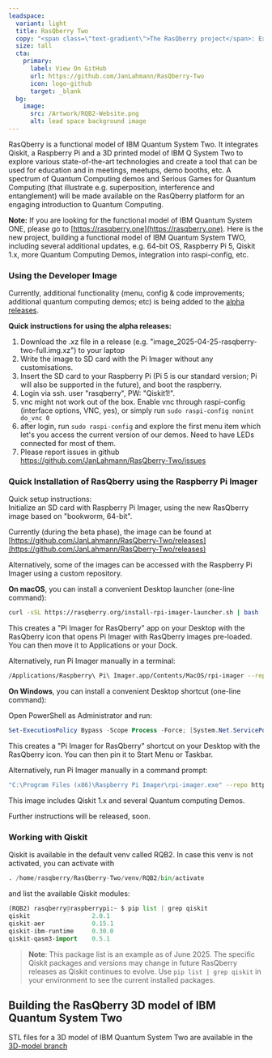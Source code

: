 ```yaml
---
leadspace:
  variant: light
  title: RasQberry Two
  copy: "<span class=\"text-gradient\">The RasQberry project</span>: Exploring Quantum Computing and Qiskit with a Raspberry Pi and a 3D Printer - or:  <span class=\"text-gradient\">Building a Functional Model of a Quantum Computer at Home</span>"
  size: tall
  cta:
    primary:
      label: View On GitHub
      url: https://github.com/JanLahmann/RasQberry-Two
      icon: logo-github
      target: _blank
  bg:
    image:
      src: /Artwork/RQB2-Website.png
      alt: lead space background image
---
```


RasQberry is a functional model of IBM Quantum System Two. It integrates Qiskit, a Raspberry Pi and a 3D printed model of IBM Q System Two to explore various state-of-the-art technologies and create a tool that can be used for education and in meetings, meetups, demo booths, etc. A spectrum of Quantum Computing demos and Serious Games for Quantum Computing (that illustrate e.g. superposition, interference and entanglement) will be made available on the RasQberry platform for an engaging introduction to Quantum Computing.

**Note:** If you are looking for the functional model of IBM Quantum System ONE, please go to [https://rasqberry.one](https://rasqberry.one). Here is the new project, building a functional model of IBM Quantum System TWO, including several additional updates, e.g. 64-bit OS, Raspberry Pi 5, Qiskit 1.x, more Quantum Computing Demos, integration into raspi-config, etc.

### Using the Developer Image

Currently, additional functionality (menu, config & code improvements; additional quantum computing demos; etc) is being added to the [alpha releases](https://github.com/JanLahmann/RasQberry-Two/releases).

**Quick instructions for using the alpha releases:**

1. Download the .xz file in a release (e.g. "image_2025-04-25-rasqberry-two-full.img.xz") to your laptop
1. Write the image to SD card  with the Pi Imager without any customisations.
1. Insert the SD card to your Raspberry Pi (Pi 5 is our standard version; Pi will also be supported in the future), and boot the raspberry.
1. Login via ssh. user "rasqberry", PW: "Qiskit1!".
2. vnc might not work out of the box. Enable vnc through raspi-config (interface options, VNC, yes), or simply run `sudo raspi-config nonint do_vnc 0`
1. after login, run `sudo raspi-config` and explore the first menu item which let's you access the current version of our demos. Need to have LEDs connected for most of them.
1. Please report issues in github https://github.com/JanLahmann/RasQberry-Two/issues


### Quick Installation of RasQberry using the Raspberry Pi Imager

Quick setup instructions:<br/>
Initialize an SD card with Raspberry Pi Imager, using the new RasQberry image based on "bookworm, 64-bit".

Currently (during the beta phase), the image can be found at [https://github.com/JanLahmann/RasQberry-Two/releases](https://github.com/JanLahmann/RasQberry-Two/releases)

Alternatively, some of the images can be accessed with the Raspberry Pi Imager using a custom repository.

**On macOS**, you can install a convenient Desktop launcher (one-line command):

```bash
curl -sSL https://rasqberry.org/install-rpi-imager-launcher.sh | bash
```

This creates a "Pi Imager for RasQberry" app on your Desktop with the RasQberry icon that opens Pi Imager with RasQberry images pre-loaded. You can then move it to Applications or your Dock.

Alternatively, run Pi Imager manually in a terminal:

```bash
/Applications/Raspberry\ Pi\ Imager.app/Contents/MacOS/rpi-imager --repo https://RasQberry.org/RQB-images.json
```

**On Windows**, you can install a convenient Desktop shortcut (one-line command):

Open PowerShell as Administrator and run:

```powershell
Set-ExecutionPolicy Bypass -Scope Process -Force; [System.Net.ServicePointManager]::SecurityProtocol = [System.Net.ServicePointManager]::SecurityProtocol -bor 3072; iex ((New-Object System.Net.WebClient).DownloadString('https://rasqberry.org/install-rpi-imager-launcher.ps1'))
```

This creates a "Pi Imager for RasQberry" shortcut on your Desktop with the RasQberry icon. You can then pin it to Start Menu or Taskbar.

Alternatively, run Pi Imager manually in a command prompt:

```bash
"C:\Program Files (x86)\Raspberry Pi Imager\rpi-imager.exe" --repo https://RasQberry.org/RQB-images.json
```

This image includes Qiskit 1.x and several Quantum computing Demos.

Further instructions will be released, soon.

### Working with Qiskit

Qiskit is available in the default venv called RQB2. In case this venv is not activated, you can activate with

```python
. /home/rasqberry/RasQberry-Two/venv/RQB2/bin/activate
```

and list the available Qiskit modules:

```python
(RQB2) rasqberry@raspberrypi:~ $ pip list | grep qiskit
qiskit                 2.0.1
qiskit-aer             0.15.1
qiskit-ibm-runtime     0.30.0
qiskit-qasm3-import    0.5.1
```

> **Note**: This package list is an example as of June 2025. The specific Qiskit packages and versions may change in future RasQberry releases as Qiskit continues to evolve. Use `pip list | grep qiskit` in your environment to see the current installed packages.

## Building the RasQberry 3D model of IBM Quantum System Two

STL files for a 3D model of IBM Quantum System Two are available in the [3D-model branch](https://github.com/JanLahmann/RasQberry-Two/tree/3D-model)
